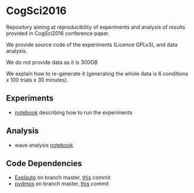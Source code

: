 # CogSci2016
Repository aiming at reproducibility of experiments and analysis of results provided in CogSci2016 conference paper.

We provide source code of the experiments (Licence GPLv3), and data analysis. 

We do not provide data as it is 300GB

We explain how to re-generate it (generating the whole data is 6 conditions x 100 trials x 30 minutes).

## Experiments ##
* [notebook](http://nbviewer.jupyter.org/github/sebastien-forestier/CogSci2016/blob/master/notebook/experiments.ipynb) describing how to run the experiments

## Analysis ##
* wave analysis [notebook](http://nbviewer.jupyter.org/github/sebastien-forestier/CogSci2016/blob/master/notebook/analysis_waves.ipynb)

## Code Dependencies ##
* [Explauto](https://github.com/flowersteam/explauto) on branch master, [this](https://github.com/flowersteam/explauto/commit/a26d3605944806da7e39e9d03cf53c753ce794d9) commit
* [pydmps](https://github.com/sebastien-forestier/pydmps) on branch master, [this](https://github.com/sebastien-forestier/pydmps/commit/464450d99ec8be962d54270164861a56eb94993c) commit
